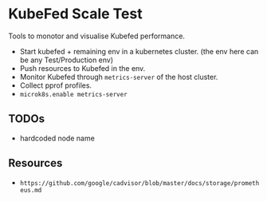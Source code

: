 # KubeFed Scale Test

Tools to monotor and visualise Kubefed performance.

- Start kubefed + remaining env in a kubernetes cluster. (the env here can
be any Test/Production env)
- Push resources to Kubefed in the env.
- Monitor Kubefed through `metrics-server` of the host cluster.
- Collect pprof profiles.
- `microk8s.enable metrics-server`

## TODOs

- hardcoded node name

## Resources

- `https://github.com/google/cadvisor/blob/master/docs/storage/prometheus.md`
